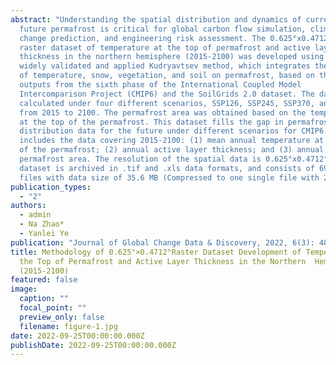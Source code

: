 ```yaml
---
abstract: "Understanding the spatial distribution and dynamics of current and
  future permafrost is critical for global carbon flow simulation, climate
  change prediction, and engineering risk assessment. The 0.625°x0.4712°
  raster dataset of temperature at the top of permafrost and active layer
  thickness in the northern hemisphere (2015-2100) was developed using the
  widely validated and applied Kudryavtsev method, which integrates the effects
  of temperature, snow, vegetation, and soil on permafrost, based on the model
  outputs from the sixth phase of the International Coupled Model
  Intercomparison Project (CMIP6) and the SoilGrids 2.0 dataset. The data were
  calculated under four different scenarios, SSP126, SSP245, SSP370, and SSP585,
  from 2015 to 2100. The permafrost area was obtained based on the temperature
  at the top of the permafrost. This dataset fills the gap in permafrost
  distribution data for the future under different scenarios for CMIP6. It
  includes the data covering 2015-2100: (1) mean annual temperature at the top
  of the permafrost; (2) annual active layer thickness; and (3) annual
  permafrost area. The resolution of the spatial data is 0.625°x0.4712°. The
  dataset is archived in .tif and .xls data formats, and consists of 690 data
  files with data size of 35.6 MB (Compressed to one single file with 27.9 MB)."
publication_types:
  - "2"
authors:
  - admin
  - Na Zhao*
  - Yanlei Ye
publication: "Journal of Global Change Data & Discovery, 2022, 6(3): 483–490"
title: Methodology of 0.625°×0.4712°Raster Dataset Development of Temperature at
  the Top of Permafrost and Active Layer Thickness in the Northern  Hemisphere
  (2015-2100)
featured: false
image:
  caption: ""
  focal_point: ""
  preview_only: false
  filename: figure-1.jpg
date: 2022-09-25T00:00:00.000Z
publishDate: 2022-09-25T00:00:00.000Z
---
```

